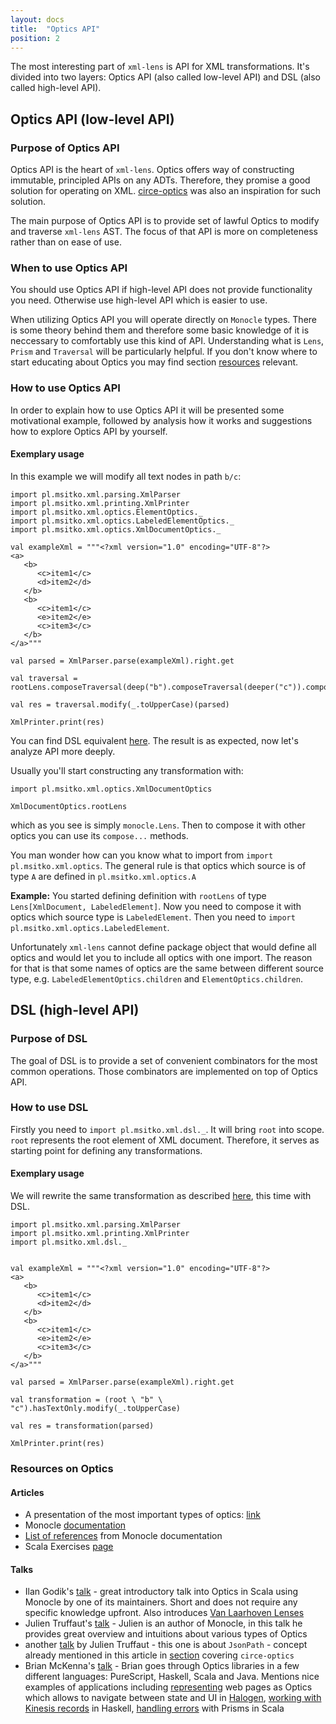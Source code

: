 ```yaml
---
layout: docs
title:  "Optics API"
position: 2
---
```


The most interesting part of `xml-lens` is API for XML transformations. It's divided into two layers:
Optics API (also called low-level API) and DSL (also called high-level API).

## Optics API (low-level API)

### Purpose of Optics API

Optics API is the heart of `xml-lens`. Optics offers way of constructing immutable, principled APIs on any ADTs. 
Therefore, they promise a good solution for operating on XML. [circe-optics](https://github.com/circe/circe/blob/master/docs/src/main/tut/optics.md)
was also an inspiration for such solution.

The main purpose of Optics API is to provide set of lawful Optics to modify and traverse `xml-lens` AST.
The focus of that API is more on completeness rather than on ease of use.

### When to use Optics API

You should use Optics API if high-level API does not provide functionality you need. Otherwise use high-level API
which is easier to use.

When utilizing Optics API you will operate directly on `Monocle` types. There is some theory behind them and therefore 
some basic knowledge of it is neccessary to comfortably use this kind of API. Understanding what is `Lens`, `Prism` and 
`Traversal` will be particularly helpful. If you don't know where to start educating about Optics you may find
section [resources](#resources-on-optics) relevant.

### How to use Optics API

In order to explain how to use Optics API it will be presented some motivational example, followed by 
analysis how it works and suggestions how to explore Optics API by yourself.

#### Exemplary usage <a name="exemplary-usage-optics-api"></a>

In this example we will modify all text nodes in path `b/c`:

```tut:silent
import pl.msitko.xml.parsing.XmlParser
import pl.msitko.xml.printing.XmlPrinter
import pl.msitko.xml.optics.ElementOptics._
import pl.msitko.xml.optics.LabeledElementOptics._
import pl.msitko.xml.optics.XmlDocumentOptics._

val exampleXml = """<?xml version="1.0" encoding="UTF-8"?>
<a>
   <b>
      <c>item1</c>
      <d>item2</d>
   </b>
   <b>
      <c>item1</c>
      <e>item2</e>
      <c>item3</c>
   </b>
</a>"""

val parsed = XmlParser.parse(exampleXml).right.get

val traversal = rootLens.composeTraversal(deep("b").composeTraversal(deeper("c")).composeOptional(hasTextOnly))

val res = traversal.modify(_.toUpperCase)(parsed)
```

```tut:book
XmlPrinter.print(res)
```

You can find DSL equivalent [here](#exemplary-usage-dsl). The result is as expected, now let's analyze API more deeply.

Usually you'll start constructing any transformation with:

```tut:book
import pl.msitko.xml.optics.XmlDocumentOptics

XmlDocumentOptics.rootLens
```

which as you see is simply `monocle.Lens`. Then to compose it with other optics you can use its `compose...` methods.

You man wonder how can you know what to import from `import pl.msitko.xml.optics`. The general rule is that optics
which source is of type `A` are defined in `pl.msitko.xml.optics.A`

**Example:** You started defining definition with `rootLens` of type `Lens[XmlDocument, LabeledElement]`. Now you need to
compose it with optics which source type is `LabeledElement`. Then you need to `import pl.msitko.xml.optics.LabeledElement`.

Unfortunately `xml-lens` cannot define package object that would define all optics and would let you to include all optics
with one import. The reason for that is that some names of optics are the same between different source type, e.g.
`LabeledElementOptics.children` and `ElementOptics.children`.

## DSL (high-level API)

### Purpose of DSL

The goal of DSL is to provide a set of convenient combinators for the most common operations.
Those combinators are implemented on top of Optics API.

### How to use DSL

Firstly you need to `import pl.msitko.xml.dsl._`. It will bring `root` into scope. `root` represents
the root element of XML document. Therefore, it serves as starting point for defining any transformations.

#### Exemplary usage <a name="exemplary-usage-dsl"></a>

We will rewrite the same transformation as described [here](#exemplary-usage-optics-api), this time with DSL.

```tut:silent
import pl.msitko.xml.parsing.XmlParser
import pl.msitko.xml.printing.XmlPrinter
import pl.msitko.xml.dsl._


val exampleXml = """<?xml version="1.0" encoding="UTF-8"?>
<a>
   <b>
      <c>item1</c>
      <d>item2</d>
   </b>
   <b>
      <c>item1</c>
      <e>item2</e>
      <c>item3</c>
   </b>
</a>"""

val parsed = XmlParser.parse(exampleXml).right.get

val transformation = (root \ "b" \ "c").hasTextOnly.modify(_.toUpperCase)

val res = transformation(parsed)
```

```tut:book
XmlPrinter.print(res)
```

### Resources on Optics

#### Articles

* A presentation of the most important types of optics: [link](https://blog.scalac.io/optics-beyond-lenses-with-monocle.html)
* Monocle [documentation](http://julien-truffaut.github.io/Monocle/)
* [List of references](http://julien-truffaut.github.io/Monocle/learning_resources.html) from Monocle documentation
* Scala Exercises [page](https://www.scala-exercises.org/monocle/iso)

#### Talks

* Ilan Godik's [talk](https://www.youtube.com/watch?v=NvCcNM2vp3k) - great introductory talk into Optics in Scala using Monocle
by one of its maintainers. Short and does not require any specific knowledge upfront. Also introduces [Van Laarhoven Lenses](https://youtu.be/NvCcNM2vp3k?t=18m40s)
* Julien Truffaut's [talk](https://www.youtube.com/watch?v=6nyGVgGEKdA) - Julien is an author of Monocle, in this talk he
provides great overview and intuitions about various types of Optics
* another [talk](https://skillsmatter.com/skillscasts/8969-jsonpath-type-safe-query-dsl-using-optics) by Julien Truffaut - this
one is about `JsonPath` - concept already mentioned in this article in [section](#circe) covering `circe-optics`
* Brian McKenna's [talk](https://www.youtube.com/watch?v=H01dw-BMmlE) - Brian goes through Optics libraries in a few different
languages: PureScript, Haskell, Scala and Java. Mentions nice examples of applications including [representing](https://youtu.be/H01dw-BMmlE?t=4m21s)
web pages as Optics which allows to navigate between state and UI in [Halogen](https://github.com/slamdata/purescript-halogen), [working with Kinesis records](https://youtu.be/H01dw-BMmlE?t=6m49s)
in Haskell, [handling errors](https://youtu.be/H01dw-BMmlE?t=13m20s) with Prisms in Scala